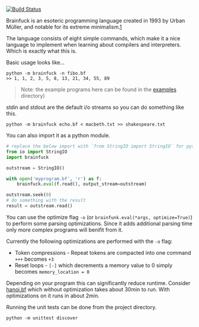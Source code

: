 [![Build Status](https://travis-ci.org/rsiemens/brainfuck.svg?branch=master)](https://travis-ci.org/rsiemens/brainfuck)

Brainfuck is an esoteric programming language created in 1993 by Urban Müller,
and notable for its extreme minimalism.[1]

The language consists of eight simple commands, which make it a nice language to
implement when learning about compilers and interpreters. Which is exactly what
this is.

Basic usage looks like...
```
python -m brainfuck -n fibo.bf
>> 1, 1, 2, 3, 5, 8, 13, 21, 34, 55, 89
```
> Note: the example programs here can be found in the [examples](examples/) directory)

stdin and stdout are the default i/o streams so you can do something like this.
```
python -m brainfuck echo.bf < macbeth.txt >> shakespeare.txt
```

You can also import it as a python module.
```python
# replace the below import with `from StringIO import StringIO` for python 2.X
from io import StringIO
import brainfuck

outstream = StringIO()

with open('myprogram.bf', 'r') as f:
    brainfuck.eval(f.read(), output_stream=outstream)

outstream.seek(0)
# do something with the result
result = outstream.read()
```

You can use the optimize flag `-o` (or `brainfunk.eval(*args, optimize=True)`)
to perform some parsing optimizations. Since it adds additional parsing time
only more complex programs will benifit from it.

Currently the following optimizations are performed with the `-o` flag:
- Token compressions - Repeat tokens are compacted into one command `+++` becomes `+3`
- Reset loops - `[-]` which decrements a memory value to 0 simply becomes `memory_location = 0`

Depending on your program this can significantly reduce runtime. Consider
[hanoi.bf](examples/hanoi.bf) which without optimization takes about 30min to run.
With optimizations on it runs in about 2min.

Running the unit tests can be done from the project directory.
```
python -m unittest discover
```
[1]: https://en.wikipedia.org/wiki/Brainfuck
